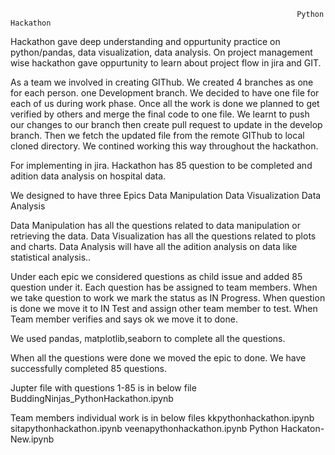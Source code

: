                                                                     Python Hackathon

Hackathon gave deep understanding and oppurtunity practice on python/pandas, data visualization, data analysis. On project management  wise hackathon gave oppurtunity to learn about project flow in jira and GIT.

As a team we involved in creating GIThub. We created 4 branches as one for each person. one Development branch.
We decided to have one file for each of us during work phase. Once all the work is done we planned to get verified by others and merge the final code to one file.
We learnt to push our changes to our branch then create pull request to update in the develop branch. Then we fetch the updated file from the remote GIThub to local cloned directory.
We contined working this way throughout the hackathon.

For implementing in jira. Hackathon has 85 question to be completed and adition data analysis on hospital data.

We designed to have three Epics 
		Data Manipulation
		Data Visualization
		Data Analysis

Data Manipulation has all the questions related to data manipulation or retrieving the data.
Data Visualization has all the questions related to plots and charts.
Data Analysis will have all the adition analysis on data like statistical analysis..

Under each epic we considered questions as child issue and added 85 question under it.
Each question has be assigned to team members.
When we take question to work we mark the status as IN Progress.
When question is done we move it to IN Test and assign other team member to test.
When Team member verifies and says ok we move it to done.

We used pandas, matplotlib,seaborn to complete all the questions.

When all the questions were done we moved the epic to done.
We have successfully completed 85 questions.

Jupter file with questions 1-85 is in below file
BuddingNinjas_PythonHackathon.ipynb

Team members individual work is in below files
kkpythonhackathon.ipynb 
sitapythonhackathon.ipynb
veenapythonhackathon.ipynb
Python Hackaton-New.ipynb
